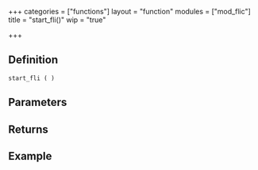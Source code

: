 +++
categories = ["functions"]
layout = "function"
modules = ["mod_flic"]
title = "start_fli()"
wip = "true"

+++

## Definition

    start_fli ( )

## Parameters

## Returns

## Example

```
```
